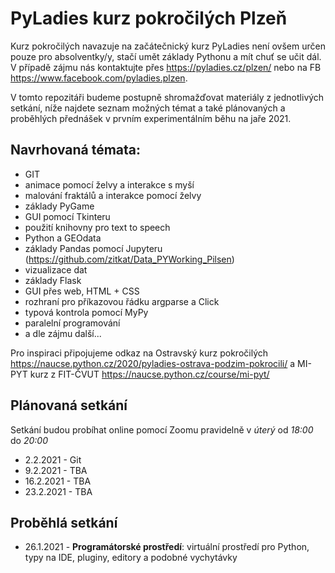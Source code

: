 # PyLadies kurz pokročilých Plzeň

Kurz pokročilých navazuje na začátečnický kurz PyLadies není ovšem určen pouze pro absolventky/y, stačí umět základy Pythonu a mít chuť se učit dál. V případě zájmu nás kontaktujte přes https://pyladies.cz/plzen/ nebo na FB https://www.facebook.com/pyladies.plzen.

V tomto repozitáři budeme postupně shromažďovat materiály z jednotlivých setkání, níže najdete seznam možných témat a také plánovaných a proběhlých přednášek v prvním experimentálním běhu na jaře 2021.

## Navrhovaná témata:
* GIT
* animace pomocí želvy a interakce s myší
* malování fraktálů a interakce pomocí želvy
* základy PyGame
* GUI pomocí Tkinteru
* použití knihovny pro text to speech
* Python a GEOdata
* základy Pandas pomocí Jupyteru (https://github.com/zitkat/Data_PYWorking_Pilsen)
* vizualizace dat
* základy Flask
* GUI přes web, HTML + CSS
* rozhraní pro příkazovou řádku argparse a Click
* typová kontrola pomocí MyPy
* paralelní programování
* a dle zájmu další...

Pro inspiraci připojujeme odkaz na Ostravský kurz pokročilých https://naucse.python.cz/2020/pyladies-ostrava-podzim-pokrocili/ a MI-PYT kurz z FIT-ČVUT https://naucse.python.cz/course/mi-pyt/


## Plánovaná setkání

Setkání budou probíhat online pomocí Zoomu pravidelně v *úterý* od *18:00* do *20:00*

* 2.2.2021 - Git
* 9.2.2021 - TBA
* 16.2.2021 - TBA
* 23.2.2021 - TBA

## Proběhlá setkání

* 26.1.2021 - **Programátorské prostředí**: virtuální prostředí pro Python, typy na IDE, pluginy, editory a podobné vychytávky
